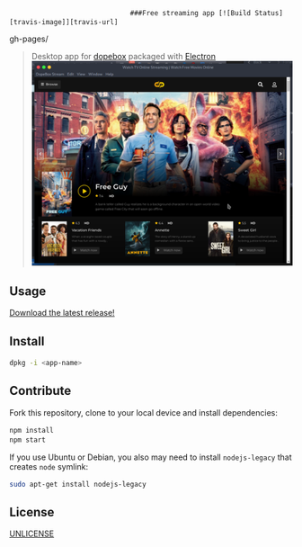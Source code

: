                                   ###Free streaming app [![Build Status][travis-image]][travis-url]
gh-pages/
> Desktop app for [dopebox][dopebox] packaged with [Electron][electron]
![alt text](https://github.com/JdevStudios/dopebox.net/blob/main/media/screenshot.png?raw=true)

## Usage

[Download the latest release!](https://github.com/jdevstudios/dopebox.net/releases/latest)

## Install
```sh
dpkg -i <app-name>
```

## Contribute

Fork this repository, clone to your local device and install dependencies:

```sh
npm install
npm start
```

If you use Ubuntu or Debian, you also may need to install `nodejs-legacy` that creates `node` symlink:

```sh
sudo apt-get install nodejs-legacy
```

## License

[UNLICENSE][unlicense]

[travis-url]: https://travis-ci.org/andrepolischuk/keep
[travis-image]: https://travis-ci.org/andrepolischuk/keep.svg?branch=master

[dopebox]: https://dopebox.net
[electron]: http://electron.atom.io
[unlicense]: http://unlicense.org
